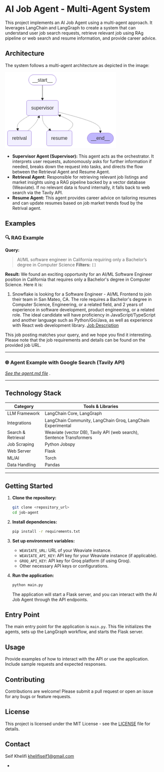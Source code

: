 # AI Job Agent - Multi-Agent System

This project implements an AI Job Agent using a multi-agent approach. It leverages LangChain and LangGraph to create a system that can understand user job search requests, retrieve relevant job using RAg pipeline or web search and resume information, and provide career advice.

## Architecture

The system follows a multi-agent architecture as depicted in the image:

![alt text](architecture.png)

* **Supervisor Agent (Supervisor):** This agent acts as the orchestrator. It interprets user requests, autonomously asks for further information if needed, breaks down the request into tasks, and directs the flow between the Retrieval Agent and Resume Agent.
* **Retrieval Agent:** Responsible for retrieving relevant job listings and market insights using a RAG pipeline backed by a vector database (Weaviate). If no relevant data is found internally, it falls back to web search via the Tavily API.   
* **Resume Agent:** This agent provides career advice on tailoring resumes and can update resumes based on job market trends foud by the Retrival agent.


## Examples

### 🔍 **RAG Example**

**Query:**

> AI/ML software engineer in California requiring only a Bachelor’s degree in Computer Science
> **Filters:** `[]`

**Result:**
We found an exciting opportunity for an AI/ML Software Engineer position in California that requires only a Bachelor's degree in Computer Science. Here it is:

1. Snowflake is looking for a Software Engineer - AI/ML Frontend to join their team in San Mateo, CA. The role requires a Bachelor's degree in Computer Science, Engineering, or a related field, and 2 years of experience in software development, product engineering, or a related role. The ideal candidate will have proficiency in JavaScript/TypeScript and another language such as Python/Go/Java, as well as experience with React web development library. [Job Description](https://www.indeed.com/viewjob?jk=1a632c9fe83827ce)

This job posting matches your query, and we hope you find it interesting. Please note that the job requirements and details can be found on the provided job URL.

---

### 🌐 **Agent Example with Google Search (Tavily API)**

*[See the agent.md file](AGENT.md)
.*

---


## Technology Stack

| Category           | Tools & Libraries                                                    |
| ------------------ | -------------------------------------------------------------------- |
| LLM Framework      | LangChain Core, LangGraph                                            |
| Integrations       | LangChain Community, LangChain Groq, LangChain Experimental          |
| Search & Retrieval | Weaviate (vector DB), Tavily API (web search), Sentence Transformers |
| Job Scraping       | Python Jobspy                                                        |
| Web Server         | Flask                                                                |
| ML/AI              | Torch                                                                |
| Data Handling      | Pandas                                                               |

---

## Getting Started

1.  **Clone the repository:**

    ```bash
    git clone <repository_url>
    cd job-agent
    ```

2.  **Install dependencies:**

    ```bash
    pip install -r requirements.txt
    ```

3.  **Set up environment variables:**

    * `WEAVIATE_URL`: URL of your Weaviate instance.
    * `WEAVIATE_API_KEY`: API key for your Weaviate instance (if applicable).
    * `GROQ_API_KEY`: API key for Groq platform (if using Groq).
    * Other necessary API keys or configurations.

4.  **Run the application:**

    ```bash
    python main.py
    ```

    The application will start a Flask server, and you can interact with the AI Job Agent through the API endpoints.

## Entry Point

The main entry point for the application is `main.py`. This file initializes the agents, sets up the LangGraph workflow, and starts the Flask server.

## Usage

Provide examples of how to interact with the API or use the application. Include sample requests and expected responses.

## Contributing

Contributions are welcome! Please submit a pull request or open an issue for any bugs or feature requests.

## License

This project is licensed under the MIT License - see the [LICENSE](LICENSE) file for details.

## Contact

Seif Khelifi
khelifiseif1@gmail.com





* 